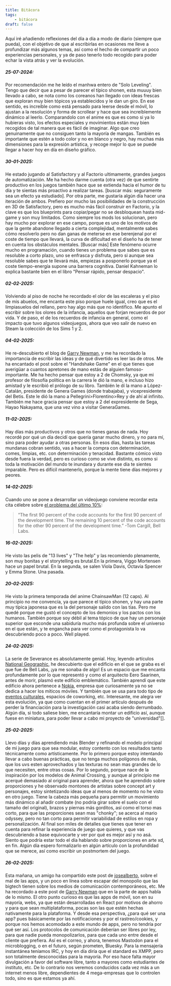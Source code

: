```yaml
---
title: Bitácora
tags: 
    - bitácora
draft: false
---
```


Aquí iré añadiendo reflexiones del día a día a modo de diario (siempre que pueda), con el objetivo de que al escribirlas en ocasiones me lleve a profundizar más algunos temas, así como el hecho de compartir un poco experiencias personales, y ya de paso tenerlo todo recogido para poder echar la vista atrás y ver la evolución.

##### 25-07-2024: 
Por recomendación me he leído el manhwa entero de "Solo Leveling". Tengo que decir que a pesar de parecer el típico shonen, esta muuuy bien llevado a cabo, se nota como los coreanos han llegado con ideas frescas que exploran muy bien tópicos ya establecidos y le dan un giro. En ese sentido, es increíble como está pensado para leerse desde el móvil, lo ajustan a la resolución y forma de scrollear y hace que sea increíblemente dinámico al leerlo. Comparandolo con el anime es que es como si ya lo hubieras visto, los efectos especiales y movimientos están muy bien recogidos de tal manera que es fácil de imaginar. Algo que creo genuinamente que no consiguen tanto la mayoría de mangas. También es importante que estén a todo color y no en blanco y negro, hay muchas más dimensiones para la expresión artística, y recoge mejor lo que se puede llegar a hacer hoy en día en diseño gráfico.

##### 30-01-2025: 
He estado jugando al Satisfactory y al Factorio ultimamente, grandes juegos de automatización. Me ha hecho darme cuenta (otra vez) de que sentirte productivo en los juegos también hace que se extienda hacia el humor de tu día y te sientas más proactivo a realizar tareas. [buscar más: seguramente sea un efecto ya estudiado]. Por otra parte, me gustaría algún día hacer una iteración de ambos. Prefiero por mucho las posibilidades de la construcción en 3D de Satisfactory, pero es mucho más fácil construir en Factorio, y la clave es que los blueprints para copiar/pegar no se desbloquean hasta mid-game y son muy limitados. Como siempre los mods los solucionan, pero hay mucho por explorar en ese campo, porque es uno de los motivos de que la gente abandone llegado a cierta complejidad, mentalmente sabes cómo resolverlo pero no dan ganas de meterse en ese berenjenal por el coste de tiempo que llevará, la curva de dificultad en el diseño ha de tener en cuenta los obstáculos mentales. [Buscar más] Este fenómeno ocurre mucho en programación, cuando tienes un problema que sabes que es resoluble a corto plazo, uno se enfrasca y disfruta, pero si aunque sea resoluble sabes que te llevará más, empiezas a posponerlo porque ya el coste tiempo-energía supone una barrera cognitiva. Daniel Kahneman lo explica bastante bien en el libro "Pensar rápido, pensar despacio".

##### 02-02-2025:
Volviendo al piso de noche he recordado el olor de las escaleras y el piso de mis abuelos, me encanta este piso porque huele igual, creo que es el limpiasuelos del rellano, pero hay algo más que no identifico. Me apunto el escribir sobre los olores de la infancia, aquellos que forjan recuerdos de por vida. Y de paso, el de los recuerdos de infancia en general, como el impacto que tuvo algunos videojuegos, ahora que veo salir de nuevo en Steam la colección de los Sims 1 y 2.

##### 04-02-2025:
He re-descubierto el blog de [Garry Newman](garry.net), y me ha recordado la importancia de escribir las ideas y de qué divertido es leer las de otros. Me ha encantado el post sobre el "Handshake Game" en el que tienes que averigüar a cuantos apretones de mano estás de alguien famoso-importante. Me ha hecho pensar que estoy a 2 de Chomsky, ya que mi profesor de filosofía política en la carrera le dió la mano, e incluso hizo amistad y le escribió el prólogo de su libro. También le dí la mano a López-Catalán, presidente de Genera Games (donde trabajaba), y vicepresidente del Betis. Este le dió la mano a Pellegrini>Florentino>Rey y de ahí al infinito. También me hace gracia pensar que estoy a 2 del expresidente de Sega, Hayao Nakayama, que una vez vino a visitar GeneraGames.

##### 11-02-2025: 
Hay días más productivos y otros que no tienes ganas de nada. Hoy recordé por qué un día decidí que quería ganar mucho dinero, y no para mí, sino para poder ayudar a otras personas. En esos días, hasta las tareas mundanas cobran sentido, vas a hacer la compra con determinación, comes, limpias, etc. con determinación y tenacidad. Bastante cómico visto desde fuera la verdad, pero es curioso como se vive distinto, es como si toda la motivación del mundo te inundara y durante ese día te sientes imparable. Pero es difícil mantenerlo, porque la mente tiene días mejores y peores.

##### 14-02-2025: 
Cuando uno se pone a desarrollar un videojuego conviene recordar esta cita célebre sobre [el problema del último 10%](https://knowledgerelay.com/blog/the-last-ten-percent/):

> “The first 90 percent of the code accounts for the first 90 percent of the development time. The remaining 10 percent of the code accounts for the other 90 percent of the development time.” -Tom Cargill, Bell Labs.

##### 16-02-2025: 
He visto las pelis de "13 lives" y "The help" y las recomiendo plenamente, son muy bonitas y el storytelling es brutal.En la primera, Viggo Mortensen hace un papel brutal. En la segunda, se salen Viola Davis, Octavia Spencer y Emma Stone. Una pasada.

##### 20-02-2025: 
He visto la primera temporada del anime ChainsawMan (12 caps). Al principio no me convencía, ya que parece el típico shonen, y hay una parte muy típica japonesa que es la del personaje salido con las tías. Pero me quedé porque me gustó el concepto de los demonios y los pactos con los humanos. También porque soy débil al tema tópico de que hay un personaje superior que esconde una sabiduría mucho más profunda sobre el universo en el que están, y te engancha para ver como el protagonista lo va descubriendo poco a poco. Well played.

##### 24-02-2025: 
La serie de Severance es absolutamente genial. Hoy, leyendo artículos [National Geographic](https://www.nationalgeographic.es/historia/2025/02/severance-separacion-historia-real-oficinas), he descubierto que el edificio en el que se graba es el que fue de Bell Labs, ¡ya me sonaba de algo! Es un espacio que me encanta profundamente por lo que representó y como el arquitecto Eero Saarinen, antes de morir, plasmó este edificio emblemático. También aprendí que este edificio ahora pertenece a [Nokia](https://www.nokia.com/about-us/newsroom/articles/nokia-bell-labs-celebrates-100-years-of-innovation-and-looks-ahead-to-another-century-of-discovery/), empresa que curiosamente ya no se dedica a hacer los míticos móviles. Y también que se usa para todo tipo de [eventos culturales](https://bell.works/new-jersey/explore/), espacios de coworking, etc. Interesante, me alegra ver esta evolución, ya que como cuentan en el primer artículo después de perder la financiación para la investigación casi acaba siendo derrumbado. Algún día, si todo saliese bien, me encantaría montar un edificio así, aunque fuese en miniatura, para poder llevar a cabo mi proyecto de "universidad"[].

##### 25-02-2025: 
Llevo días y días aprendiendo más Blender y refinando el modelo principal de mi juego para que sea modular, estoy contento con los resultados tanto técnicamente como artísticamente. Por lo primero porque estoy intentando llevar a cabo buenas prácticas, que no tenga muchos polígonos de más, que los uvs esten aprovechados y las texturas no sean mas grandes de lo que necesiten, entre otras cosas. Por lo segundo, porque nace de la inspiración por los modelos de Animal Crossing, y aunque al principio me acerqué demasiado al original para aprender, ahora que he aprendido sobre proporciones y he observado montones de artistas sobre concept art y personajes, estoy sintetizando ideas que al menos de momento no he visto en otro juego. Tiene la cabeza más pequeña para permitir un movimiento más dinámico al añadir combate (no podría girar sobre el suelo con el tamaño del original), brazos y piernas más gorditos, así como el torso mas corto, para que las proporciones sean mas "chonky"; se acerca al mario odyssey, pero no tan corto para permitir variabilidad de estilos en ropa y personalización. Al final son miles de detalles que tienes que tener en cuenta para refinar la experiencia de juego que quieres, y que vas descubriendo a base equivocarte y ver por qué es mejor así y no asá. Siento que podría estar todo el día hablando sobre proporciones en arte xd, en fin. Algún día espero formalizarlo en algún artículo con la profundidad que se merece, así como escribir un postmortem del juego.

##### 26-02-2025: 
Esta mañana, un amigo ha compartido este post de [josealberto](https://josealberto4444.com/2025/02/24/Tirania_aplicaciones.html), sobre el mal de las apps, y un poco en línea sobre escapar del monopolio que las bigtech tienen sobre los medios de comunicación contemporáneos, etc. Me ha recordado a este post de [Garry Newman](https://garry.net/posts/the-death-of-the-web) que en la parte de apps habla de lo mismo. El otro punto curioso es que las apps de móvil, son en su mayoría, webs, ya que están desarrolladas en React por motivos de ahorro y para que sean multiplataforma, pocas son las que estén hechas nativamente para la plataforma. Y desde esa perspectiva, ¿para qué ser una app? pues básicamente por las notificaciones y por el rastreo/cookies, y porque nos hemos acomodado a este mundo de apps, pero no tendría por qué ser así. Los protocolos de comunicación deberían ser libres por ley, para que nadie pueda monopolizarlos, para que cada uno entre desde el cliente que prefiera. Así es el correo, y ahora, tenemos Mastodon para el microblogging, o en el futuro, según prometen, Bluesky. Para la mensajería instantánea teníamos IRC, y hoy en día diría que el standard es XMPP, pero son totalmente desconocidas para la mayoría. Por eso hace falta mayor divulgación a favor del software libre, tanto a mayores como estudiantes de instituto, etc. De lo contrario nos veremos conducidos cada vez más a un internet menos libre, dependientes de 4 mega-empresas que lo controlen todo, sino es que estamos ya ahí.

